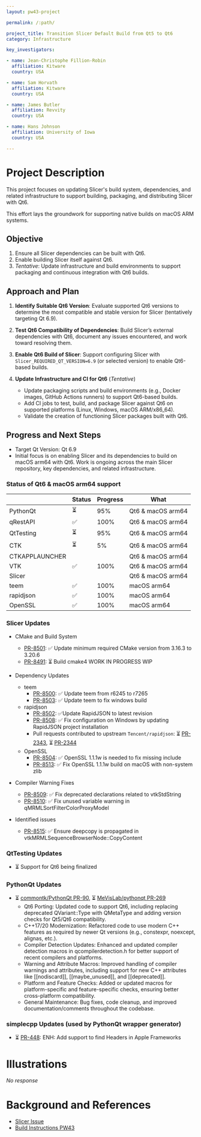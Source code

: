 ```yaml
---
layout: pw43-project

permalink: /:path/

project_title: Transition Slicer Default Build from Qt5 to Qt6
category: Infrastructure

key_investigators:

- name: Jean-Christophe Fillion-Robin
  affiliation: Kitware
  country: USA

- name: Sam Horvath
  affiliation: Kitware
  country: USA

- name: James Butler
  affiliation: Revvity
  country: USA

- name: Hans Johnson
  affiliation: University of Iowa
  country: USA

---
```


# Project Description

<!-- Add a short paragraph describing the project. -->


This project focuses on updating Slicer's build system, dependencies, and related infrastructure to support building, packaging, and distributing Slicer with Qt6.

This effort lays the groundwork for supporting native builds on macOS ARM systems.



## Objective

<!-- Describe here WHAT you would like to achieve (what you will have as end result). -->


1. Ensure all Slicer dependencies can be built with Qt6.
2. Enable building Slicer itself against Qt6.
3. _Tentative_: Update infrastructure and build environments to support packaging and continuous integration with Qt6 builds.




## Approach and Plan

<!-- Describe here HOW you would like to achieve the objectives stated above. -->


1. **Identify Suitable Qt6 Version**: Evaluate supported Qt6 versions to determine the most compatible and stable version for Slicer (tentatively targeting Qt 6.9).

2. **Test Qt6 Compatibility of Dependencies**: Build Slicer’s external dependencies with Qt6, document any issues encountered, and work toward resolving them.

3. **Enable Qt6 Build of Slicer**: Support configuring Slicer with `Slicer_REQUIRED_QT_VERSION=6.9` (or selected version) to enable Qt6-based builds.

4. **Update Infrastructure and CI for Qt6** (_Tentative_)
   - Update packaging scripts and build environments (e.g., Docker images, GitHub Actions runners) to support Qt6-based builds.
   - Add CI jobs to test, build, and package Slicer against Qt6 on supported platforms (Linux, Windows, macOS ARM/x86_64).
   - Validate the creation of functioning Slicer packages built with Qt6.




## Progress and Next Steps

<!-- Update this section as you make progress, describing of what you have ACTUALLY DONE.
     If there are specific steps that you could not complete then you can describe them here, too. -->

* Target Qt Version: Qt 6.9
* Initial focus is on enabling Slicer and its dependencies to build on macOS arm64 with Qt6. Work is ongoing across the main Slicer repository, key dependencies, and related infrastructure.


### Status of Qt6 & macOS arm64 support

|                | Status | Progress | What              |
|----------------|--------|----------|-------------------|
| PythonQt       | ⏳    | 95%      | Qt6 & macOS arm64 |
| qRestAPI       | ✅    | 100%     | Qt6 & macOS arm64 |
| QtTesting      | ⏳    | 95%      | Qt6 & macOS arm64 |
| CTK            | ⏳    | 5%       | Qt6 & macOS arm64 |
| CTKAPPLAUNCHER |       |          | Qt6 & macOS arm64 |
| VTK            | ✅    | 100%     | Qt6 & macOS arm64 |
| Slicer         |       |          | Qt6 & macOS arm64 |
| teem           | ✅    | 100%     | macOS arm64 |
| rapidjson      | ✅    | 100%     | macOS arm64 |
| OpenSSL        | ✅    | 100%     | macOS arm64 |


### Slicer Updates

* CMake and Build System
  * [PR-8501](https://github.com/Slicer/Slicer/pull/8501): ✅ Update minimum required CMake version from 3.16.3 to 3.20.6
  * [PR-8491](https://github.com/Slicer/Slicer/pull/8491): ⏳ Build cmake4 WORK IN PROGRESS WIP

* Dependency Updates
  * teem
    - [PR-8500](https://github.com/Slicer/Slicer/pull/8500): ✅ Update teem from r6245 to r7265
    - [PR-8503](https://github.com/Slicer/Slicer/pull/8503): ✅ Update teem to fix windows build
  * rapidjson
    - [PR-8502](https://github.com/Slicer/Slicer/pull/8502): ✅Update RapidJSON to latest revision
    - [PR-8508](https://github.com/Slicer/Slicer/pull/8508): ✅ Fix configuration on Windows by updating RapidJSON project installation
    - Pull requests contributed to upstream `Tencent/rapidjson`: ⏳ [PR-2343](https://github.com/Tencent/rapidjson/pull/2343), ⏳ [PR-2344](https://github.com/Tencent/rapidjson/pull/2344)
  * OpenSSL
    - [PR-8504](https://github.com/Slicer/Slicer/pull/8504): ✅ OpenSSL 1.1.1w is needed to fix missing include
    - [PR-8513](https://github.com/Slicer/Slicer/pull/8513): ✅ Fix OpenSSL 1.1.1w build on macOS with non-system zlib

* Compiler Warning Fixes
  * [PR-8509](https://github.com/Slicer/Slicer/pull/8509): ✅ Fix deprecated declarations related to vtkStdString
  * [PR-8510](https://github.com/Slicer/Slicer/pull/8510): ✅ Fix unused variable warning in qMRMLSortFilterColorProxyModel

* Identified issues
  * [PR-8515](https://github.com/Slicer/Slicer/pull/8515): ✅ Ensure deepcopy is propagated in vtkMRMLSequenceBrowserNode::CopyContent

### QtTesting Updates

* ⏳ Support for Qt6 being finalized

### PythonQt Updates

* ⏳ [commontk/PythonQt PR-90](https://github.com/commontk/PythonQt/pull/90), ⏳ [MeVisLab/pythonqt PR-269](https://github.com/MeVisLab/pythonqt/pull/269)
  - Qt6 Porting: Updated code to support Qt6, including replacing deprecated QVariant::Type with QMetaType and adding version checks for Qt5/Qt6 compatibility.
  - C++17/20 Modernization: Refactored code to use modern C++ features as required by newer Qt versions (e.g., constexpr, noexcept, alignas, etc.).
  - Compiler Detection Updates: Enhanced and updated compiler detection macros in qcompilerdetection.h for better support of recent compilers and platforms.
  - Warning and Attribute Macros: Improved handling of compiler warnings and attributes, including support for new C++ attributes like [[nodiscard]], [[maybe_unused]], and [[deprecated]].
  - Platform and Feature Checks: Added or updated macros for platform-specific and feature-specific checks, ensuring better cross-platform compatibility.
  - General Maintenance: Bug fixes, code cleanup, and improved documentation/comments throughout the codebase.

### simplecpp Updates (used by PythonQt wrapper generator)

* ⏳ [PR-448](https://github.com/danmar/simplecpp/pull/448): ENH: Add support to find Headers in Apple Frameworks


# Illustrations

<!-- Add pictures and links to videos that demonstrate what has been accomplished. -->


_No response_



# Background and References

<!-- If you developed any software, include link to the source code repository.
     If possible, also add links to sample data, and to any relevant publications. -->


* [Slicer Issue](https://github.com/Slicer/Slicer/issues/6388)
* [Build Instructions PW43](https://projectweek.na-mic.org/PW43_2025_Montreal/Projects/SlicerBuildInstructionUpdates/)

